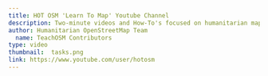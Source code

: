 ```yaml
---
title: HOT OSM 'Learn To Map' Youtube Channel
description: Two-minute videos and How-To's focused on humanitarian mapping
author: Humanitarian OpenStreetMap Team
  name: TeachOSM Contributors
type: video
thumbnail:  tasks.png
link: https://www.youtube.com/user/hotosm
---
```


